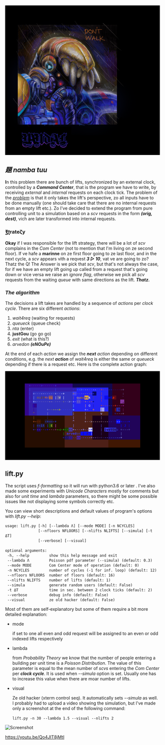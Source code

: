 ![concept](pix/concept72.png)
## *題 namba tuu*
**I**n this problem there are bunch of lifts, synchronized by an external
clock, controlled by a ***Command Center***, that is the program we have
to write, by receiving *external* and *internal* requests on each clock
tick. The problem of the
[*problem*](https://ioinformatics.org/files/ioi1989problem2.pdf)
is that it only takes the lift's perspective, zo all inputs have to
be done manually (one should take care that there are no internal
requests from an empty lift etc.). Zo I've decided to extend the program
from pure controlling unit to a simulation based on a *scv* requests
in the form ***(orig, dest)***, vich are later transformed into internal
requests.

### ℥ʈrateζy
**Okay** if I was responsible for the lift strategy, there will be a lot
of *scv* complains in the *Com Center* (not to mention that I'm living
on ze second floor). If ve hafe a **marinne** on ze first floor going to
ze last floor, and in the next cycle, a *scv* appears vith a reqvest
***3 ▷ 10***, vat ve are going to zo? Thatz the Q! The Answer
is we pick that *scv*, but that's not always the case, for if we have an
empty lift going up called from a request that's going down or
vice versa we raise an *ignore flag*, otherwise we pick all *scv* requests
from the waiting *queue* with same directions as the lift. ***Thatz.***

### *The algorithm*
The decisions a lift takes are handled by a sequence of *actions*
per *clock cycle*. There are six different *actions*:

1. *wait4req* (waiting for requests)
2. *queueck*  (queue check)
3. *nta*      (enter)
4. **justGou**  (go go go)
5. *exit*     (what is this?)
6. *arvedon*  ***(eNOuPe)***

At the end of each *action* we assign the ***next*** *action*
depending on different conditions, e.g. the *next* ***action***
of *wait4req* is either the same or *queueck* depending if there
is a request etc. Here is the complete action graph:

![action_graph](pix/action_graph.png)

## lift.py

The script uses *f-formatting* so it will run with python3.6 or later
. I've also made some experiments with  *Unicode Characters* mostly
for comments but also for *unit time* and *lambda* parameters,
so there might be some possible issues like not displaying some symbols
correctly etc.

You can view short descriptions and default values of program's
options with *lift.py --help*:
 ```
usage: lift.py [-h] [--lambda Λ] [--mode MODE] [-n NCYCLES]
                [--nfloors NFLOORS] [--nlifts NLIFTS] [--simula] [-t ΔT]
                [--verbose] [--visual]

optional arguments:
  -h, --help         show this help message and exit
  --lambda Λ         Poisson pdf parameter (--simula) (default: 0.3)
  --mode MODE        Com Center mode of operation (default: 0)
  -n NCYCLES         number of cycles (-1 for inf. loop) (default: 12)
  --nfloors NFLOORS  number of floors (default: 16)
  --nlifts NLIFTS    number of lifts (default: 1)
  --simula           generate random users (default: False)
  -t ΔT              time in sec. between 2 clock ticks (default: 2)
  --verbose          debug info (default: False)
  --visual           ze old hacker (default: False)
```

Most of them are self-explanatory but some of them require a bit more
detailed explanation:

* mode 

  if set to one all even and odd request will be assigned to an even
  or odd indexed lifts respectively

* lambda

  from *Probability Theory* we know that the number of people entering
  a building per unit time is a *Poisson Distribution*. The value of
  this parameter is equal to the mean number of *scvs* entering the
  *Com Center* per ***clock cycle***. It is used when *--simula*
  option is set. Usually one has to increase this value when there are
  moar number of lifts.

* visual

  Ze old hacker (xterm control seq). It automatically sets *--simula*
  as well. I probably had to upload a video showing the simulation,
  but I've made only a screenshot at the end of the following command:
  
  ```lift.py -n 30 --lambda 1.5 --visual --nlifts 2```

![Screenshot](pix/Screenshot.png)

https://youtu.be/Qo4JIT8jMtI